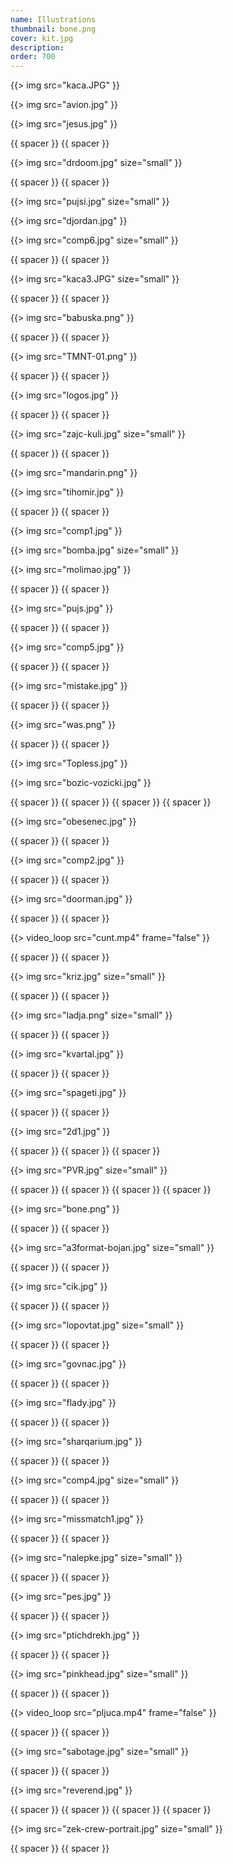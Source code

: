 ```yaml
---
name: Illustrations
thumbnail: bone.png
cover: kit.jpg
description: 
order: 700
---
```


{{> img src="kaca.JPG" }}

{{> img src="avion.jpg" }}

{{> img src="jesus.jpg" }}

{{ spacer }} {{ spacer }} 

{{> img src="drdoom.jpg" size="small" }}

{{ spacer }} {{ spacer }} 

{{> img src="pujsi.jpg" size="small" }}

{{> img src="djordan.jpg" }}

{{> img src="comp6.jpg" size="small" }}

{{ spacer }} {{ spacer }} 

{{> img src="kaca3.JPG" size="small" }}

{{ spacer }} {{ spacer }} 

{{> img src="babuska.png" }}

{{ spacer }} {{ spacer }} 

{{> img src="TMNT-01.png" }}

{{ spacer }} {{ spacer }} 

{{> img src="logos.jpg" }}

{{ spacer }} {{ spacer }} 

{{> img src="zajc-kuli.jpg" size="small" }}

{{ spacer }} {{ spacer }} 

{{> img src="mandarin.png" }}

{{> img src="tihomir.jpg" }}

{{ spacer }} {{ spacer }} 

{{> img src="comp1.jpg" }}

{{> img src="bomba.jpg" size="small" }}

{{> img src="molimao.jpg" }}

{{ spacer }} {{ spacer }} 

{{> img src="pujs.jpg" }}

{{ spacer }} {{ spacer }} 

{{> img src="comp5.jpg" }}

{{ spacer }} {{ spacer }} 

{{> img src="mistake.jpg" }}

{{ spacer }} {{ spacer }} 

{{> img src="was.png" }}

{{ spacer }} {{ spacer }}

{{> img src="Topless.jpg" }}

{{> img src="bozic-vozicki.jpg" }}

{{ spacer }} {{ spacer }} {{ spacer }} {{ spacer }}

{{> img src="obesenec.jpg" }}

{{ spacer }} {{ spacer }} 

{{> img src="comp2.jpg" }}

{{ spacer }} {{ spacer }}

{{> img src="doorman.jpg" }}

{{ spacer }} {{ spacer }}

{{> video_loop src="cunt.mp4" frame="false" }}

{{ spacer }} {{ spacer }} 

{{> img src="kriz.jpg" size="small" }}

{{ spacer }} {{ spacer }} 

{{> img src="ladja.png" size="small" }}

{{ spacer }} {{ spacer }} 

{{> img src="kvartal.jpg" }}

{{ spacer }} {{ spacer }} 

{{> img src="spageti.jpg" }}

{{ spacer }} {{ spacer }}

{{> img src="2d1.jpg" }}

{{ spacer }} {{ spacer }} {{ spacer }}

{{> img src="PVR.jpg" size="small" }}

{{ spacer }} {{ spacer }} {{ spacer }} {{ spacer }}

{{> img src="bone.png" }}

{{ spacer }} {{ spacer }} 

{{> img src="a3format-bojan.jpg" size="small" }}

{{ spacer }} {{ spacer }} 

{{>  img src="cik.jpg" }}

{{ spacer }} {{ spacer }} 

{{> img src="lopovtat.jpg" size="small" }}

{{ spacer }} {{ spacer }} 

{{> img src="govnac.jpg" }}

{{ spacer }} {{ spacer }} 

{{> img src="flady.jpg" }}

{{ spacer }} {{ spacer }} 

{{> img src="sharqarium.jpg" }}

{{ spacer }} {{ spacer }} 

{{> img src="comp4.jpg" size="small" }}

{{ spacer }} {{ spacer }} 

{{> img src="missmatch1.jpg" }}

{{ spacer }} {{ spacer }} 

{{> img src="nalepke.jpg" size="small" }}

{{ spacer }} {{ spacer }} 

{{> img src="pes.jpg" }}

{{ spacer }} {{ spacer }}

{{> img src="ptichdrekh.jpg" }}

{{ spacer }} {{ spacer }}

{{> img src="pinkhead.jpg" size="small" }}

{{ spacer }} {{ spacer }}

{{> video_loop src="pljuca.mp4" frame="false" }}

{{ spacer }} {{ spacer }}

{{> img src="sabotage.jpg" size="small" }}

{{ spacer }} {{ spacer }}

{{> img src="reverend.jpg" }}

{{ spacer }} {{ spacer }} {{ spacer }} {{ spacer }} 

{{> img src="zek-crew-portrait.jpg" size="small" }}

{{ spacer }} {{ spacer }} 
